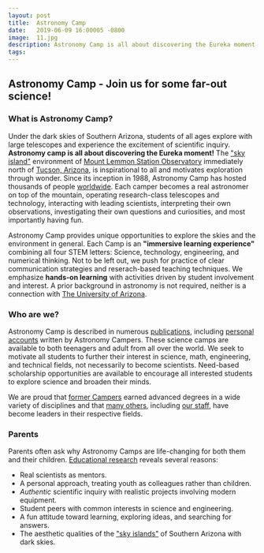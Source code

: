 ```yaml
---
layout: post
title:  Astronomy Camp
date:   2019-06-09 16:00005 -0800
image:  11.jpg
description: Astronomy Camp is all about discovering the Eureka moment!
tags:
---
```


<!--![]({{site.baseurl}}/img/11.jpg)<img alt="Astronomy Camp 2019: Continuing to inspire through authentic exploration." title="Come explore the skies with students from around the world. (Image from Apollo 15; July 26, 1971)" src="img/11.jpg">-->

## Astronomy Camp - Join us for some far-out science!

### What is Astronomy Camp?

Under the dark skies of Southern Arizona, students of all ages explore with large telescopes and experience the excitement of scientific inquiry. **Astronomy camp is all about discovering the Eureka moment!** The <a href="http://www.azwild.org/regions/skyisland.php">&quot;sky island&quot;</a> environment of  <a href="./pages/lemmon.html">Mount Lemmon Station Observatory</a> immediately north of <a href="http://www.visittucson.org/visitor/about/">Tucson, Arizona,</a> is inspirational to all and motivates exploration through wonder. Since its inception in 1988, Astronomy Camp has hosted thousands of people <a href="./images/US&World2014.jpg">worldwide</a>. Each camper becomes a real astronomer on top of the mountain, operating research-class telescopes and technology, interacting with leading scientists, interpreting their own observations, investigating their own questions and curiosities, and most importantly having fun.

Astronomy Camp provides unique opportunities to explore the skies and the environment in general.  Each Camp is an **&quot;immersive learning experience&quot;** combining all four STEM letters: Science, technology, engineering, and numerical thinking. Not to be left out, we push for practice of clear communication strategies and reserach-based teaching techniques. We emphasize **hands-on learning** with activities driven by student involvement and interest. A prior background in astronomy is not required, neither is a connection with <a href="http://www.arizona.edu">The University of Arizona</a>. 

### Who are we?

Astronomy Camp is described in numerous <a href="./publications.html">publications</a>, including <a href="./publications.html#Camper_Articles">personal accounts</a> written by Astronomy Campers. These science camps are available to both teenagers and adult from all over the world. We seek to motivate all students to further their interest in science, math, engineering, and technical fields, not necessarily to become scientists. Need-based scholarship opportunities are available to encourage all interested students to explore science and broaden their minds.

We are proud that <a href="GraduateStudents.html">former Campers</a> earned advanced degrees in a wide variety of disciplines and that <a href="./past_campers.html">many others</a>, including <a href="./CampCounselors.html">our staff</a>, have become leaders in their respective fields. 

### Parents
Parents often ask why Astronomy Camps are life-changing for both them and their children. <a href="publications.html#Contributions">Educational research</a> reveals several reasons:

<ul body-color: #ffffff;>
<li>Real scientists as mentors.</li>
<li>A personal approach, treating youth as colleagues rather than children.</li>
<li><em>Authentic</em> scientific inquiry with realistic projects involving modern equipment.</li>
<li>Student peers with common interests in science and engineering.</li>
<li>A fun attitude toward learning, exploring ideas, and searching for answers.</li>
<li>The aesthetic qualities of the <a href="http://www.azwild.org/regions/skyisland.php">&quot;sky islands&quot;</a> of Southern Arizona with dark skies.</li>
</ul>
